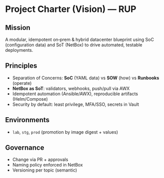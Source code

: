 # Project Charter (Vision) — RUP

## Mission
A modular, idempotent on‑prem & hybrid datacenter blueprint using SoC (configuration data)
and SoT (NetBox) to drive automated, testable deployments.

## Principles
- Separation of Concerns: **SoC** (YAML data) vs **SOW** (how) vs **Runbooks** (operate)
- **NetBox as SoT**: validators, webhooks, push/pull via AWX
- Idempotent automation (Ansible/AWX), reproducible artifacts (Helm/Compose)
- Security by default: least privilege, MFA/SSO, secrets in Vault

## Environments
- `lab`, `stg`, `prod` (promotion by image digest + values)

## Governance
- Change via PR + approvals
- Naming policy enforced in NetBox
- Versioning per topic (semantic)
